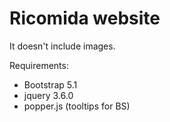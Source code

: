 # Ricomida website

It doesn't include images.

Requirements:

- Bootstrap 5.1
- jquery 3.6.0
- popper.js (tooltips for BS)
